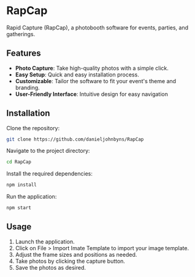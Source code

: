 # RapCap
Rapid Capture (RapCap), a photobooth software for events, parties, and gatherings.

## Features
- **Photo Capture**: Take high-quality photos with a simple click.
- **Easy Setup**: Quick and easy installation process.
- **Customizable**: Tailor the software to fit your event's theme and branding.
- **User-Friendly Interface**: Intuitive design for easy navigation

## Installation
Clone the repository:
```bash
git clone https://github.com/danieljohnbyns/RapCap
```
Navigate to the project directory:
```bash
cd RapCap
```
Install the required dependencies:
```bash
npm install
```
Run the application:
```bash
npm start
```

## Usage
1. Launch the application.
2. Click on File > Import Imate Template to import your image template.
3. Adjust the frame sizes and positions as needed.
4. Take photos by clicking the capture button.
5. Save the photos as desired.